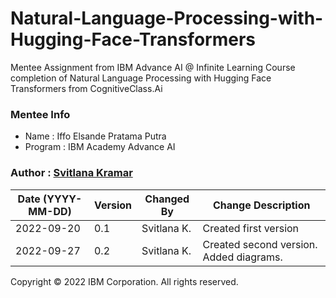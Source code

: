 # Natural-Language-Processing-with-Hugging-Face-Transformers
Mentee Assignment from IBM Advance AI @ Infinite Learning Course completion of Natural Language Processing with Hugging Face Transformers from CognitiveClass.Ai

### Mentee Info
* Name    : Iffo Elsande Pratama Putra
* Program : IBM Academy Advance AI


### Author : [Svitlana Kramar](www.linkedin.com/in/svitlana-kramar)


|Date (YYYY-MM-DD)|Version|Changed By|Change Description|
|-|-|-|-|
|2022-09-20|0.1|Svitlana K.|Created first version|
|2022-09-27|0.2|Svitlana K.|Created second version. Added diagrams.|


Copyright © 2022 IBM Corporation. All rights reserved.
